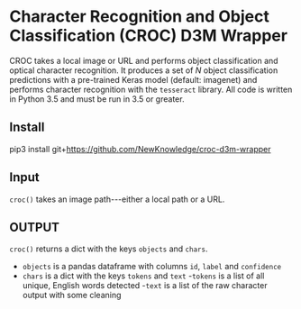 # Character Recognition and Object Classification (CROC) D3M Wrapper

CROC takes a local image or URL and performs object classification and optical character recognition. It produces a set of *N* object classification predictions with a pre-trained Keras model (default: imagenet) and performs character recognition with the `tesseract` library. All code is written in Python 3.5 and must be run in 3.5 or greater.

## Install

pip3 install git+https://github.com/NewKnowledge/croc-d3m-wrapper

## Input

`croc()` takes an image path---either a local path or a URL.

## OUTPUT

`croc()` returns a dict with the keys `objects` and `chars`. 
- `objects` is a pandas dataframe with columns `id`, `label` and `confidence`
- `chars` is a dict with the keys `tokens` and `text`
	-`tokens` is a list of all unique, English words detected 
	-`text` is a list of the raw character output with some cleaning